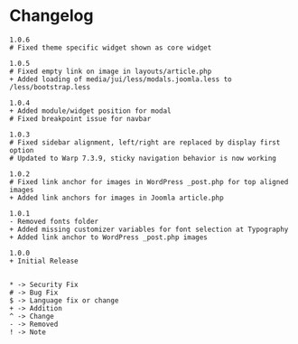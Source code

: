 # Changelog

    1.0.6
    # Fixed theme specific widget shown as core widget

    1.0.5
    # Fixed empty link on image in layouts/article.php
    + Added loading of media/jui/less/modals.joomla.less to /less/bootstrap.less

    1.0.4
    + Added module/widget position for modal
    # Fixed breakpoint issue for navbar

    1.0.3
    # Fixed sidebar alignment, left/right are replaced by display first option
    # Updated to Warp 7.3.9, sticky navigation behavior is now working

    1.0.2
    # Fixed link anchor for images in WordPress _post.php for top aligned images
    + Added link anchors for images in Joomla article.php

    1.0.1
    - Removed fonts folder
    + Added missing customizer variables for font selection at Typography
    + Added link anchor to WordPress _post.php images

    1.0.0
    + Initial Release


    * -> Security Fix
    # -> Bug Fix
    $ -> Language fix or change
    + -> Addition
    ^ -> Change
    - -> Removed
    ! -> Note
